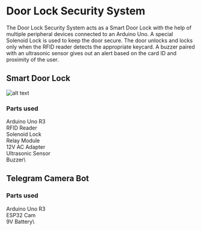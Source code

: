 # Door Lock Security System

The Door Lock Security System acts as a Smart Door Lock with the help of multiple peripheral devices connected to an Arduino Uno. A special Solenoid Lock is used to keep the door secure. The door unlocks and locks only when the RFID reader detects the appropriate keycard. A buzzer paired with an ultrasonic sensor gives out an alert based on the card ID and proximity of the user.

## Smart Door Lock

![alt text](https://github.com/aygo29/MPCA-project/blob/master/smart_door_lock_circuit.jpg?raw=true)

### Parts used

Arduino Uno R3\
RFID Reader\
Solenoid Lock\
Relay Module\
12V AC Adapter\
Ultrasonic Sensor\
Buzzer\

## Telegram Camera Bot

### Parts used

Arduino Uno R3\
ESP32 Cam\
9V Battery\


